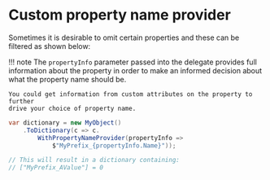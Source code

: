 # Custom property name provider

Sometimes it is desirable to omit certain properties and these can be filtered as shown below:

!!! note
    The `propertyInfo` parameter passed into the delegate provides full information
    about the property in order to make an informed decision about what the property name
    should be.

    You could get information from custom attributes on the property to further
    drive your choice of property name.


```csharp { data-fiddle="mcY2LW" }
var dictionary = new MyObject()
    .ToDictionary(c => c.
        WithPropertyNameProvider(propertyInfo => 
            $"MyPrefix_{propertyInfo.Name}"));

// This will result in a dictionary containing:
// ["MyPrefix_AValue"] = 0
```